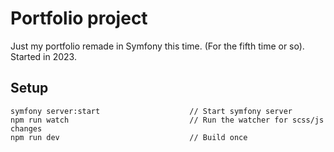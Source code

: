 # Portfolio project

Just my portfolio remade in Symfony this time. (For the fifth time or so).
Started in 2023.

## Setup

```
symfony server:start                    // Start symfony server
npm run watch                           // Run the watcher for scss/js changes
npm run dev                             // Build once
```